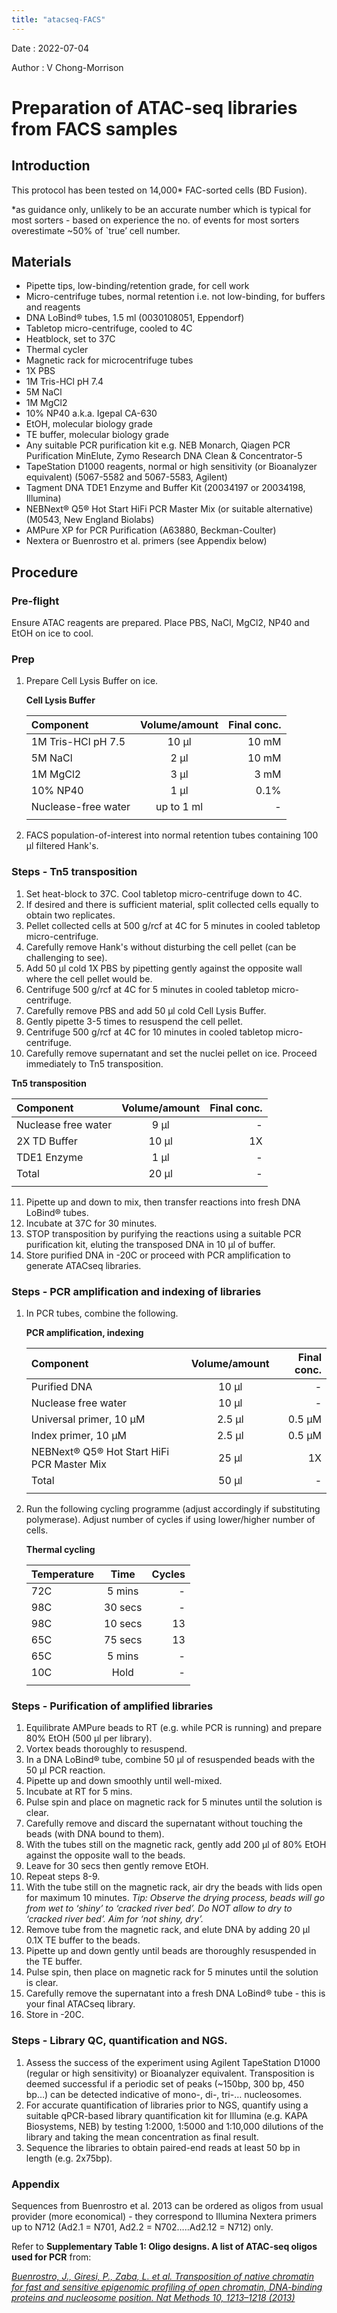 ```yaml
---
title: "atacseq-FACS"
---
```


Date : 2022-07-04

Author : V Chong-Morrison

# Preparation of ATAC-seq libraries from FACS samples

## Introduction
This protocol has been tested on 14,000* FAC-sorted cells (BD Fusion).

*as guidance only, unlikely to be an accurate number which is typical for most sorters - based on experience the no. of events for most sorters overestimate ~50% of `true’ cell number.

## Materials
- Pipette tips, low-binding/retention grade, for cell work
- Micro-centrifuge tubes, normal retention i.e. not low-binding, for buffers and reagents
- DNA LoBind® tubes, 1.5 ml (0030108051, Eppendorf)
- Tabletop micro-centrifuge, cooled to 4C
- Heatblock, set to 37C
- Thermal cycler
- Magnetic rack for microcentrifuge tubes
- 1X PBS
- 1M Tris-HCl pH 7.4
- 5M NaCl
- 1M MgCl2
- 10% NP40 a.k.a. Igepal CA-630
- EtOH, molecular biology grade
- TE buffer, molecular biology grade
- Any suitable PCR purification kit e.g. NEB Monarch, Qiagen PCR Purification MinElute, Zymo Research DNA Clean & Concentrator-5
- TapeStation D1000 reagents, normal or high sensitivity (or Bioanalyzer equivalent) (5067-5582 and 5067-5583, Agilent)
- Tagment DNA TDE1 Enzyme and Buffer Kit (20034197 or 20034198, Illumina)
- NEBNext® Q5® Hot Start HiFi PCR Master Mix (or suitable alternative) (M0543, New England Biolabs)
- AMPure XP for PCR Purification (A63880, Beckman-Coulter)
- Nextera or Buenrostro et al. primers (see Appendix below)

## Procedure

### Pre-flight

Ensure ATAC reagents are prepared. Place PBS, NaCl, MgCl2, NP40 and EtOH on ice to cool.

### Prep

1. Prepare Cell Lysis Buffer on ice.

   **Cell Lysis Buffer**

   | Component | Volume/amount | Final conc. |
   | :---------- |:----------:| ----------:|
   | 1M Tris-HCl pH 7.5   | 10 µl      | 10 mM |
   | 5M NaCl        | 2 µl      | 10 mM |
   | 1M MgCl2   | 3 µl      | 3 mM |
   | 10% NP40      | 1 µl | 0.1% |
   | Nuclease-free water      | up to 1 ml | - |
   ||||
    
2. FACS population-of-interest into normal retention tubes containing 100 µl filtered Hank's.

### Steps - Tn5 transposition

1. Set heat-block to 37C. Cool tabletop micro-centrifuge down to 4C.
2. If desired and there is sufficient material, split collected cells equally to obtain two replicates.
3. Pellet collected cells at 500 g/rcf at 4C for 5 minutes in cooled tabletop micro-centrifuge.
4. Carefully remove Hank's without disturbing the cell pellet (can be challenging to see).
5. Add 50 µl cold 1X PBS by pipetting gently against the opposite wall where the cell pellet would be.
6. Centrifuge 500 g/rcf at 4C for 5 minutes in cooled tabletop micro-centrifuge.
7. Carefully remove PBS and add 50 µl cold Cell Lysis Buffer.
8. Gently pipette 3-5 times to resuspend the cell pellet.
9. Centrifuge 500 g/rcf at 4C for 10 minutes in cooled tabletop micro-centrifuge.
10. Carefully remove supernatant and set the nuclei pellet on ice. Proceed immediately to Tn5 transposition.

   **Tn5 transposition**

   | Component | Volume/amount | Final conc. |
   | :---------- |:----------:| ----------:|
   | Nuclease free water   | 9 µl | - |
   | 2X TD Buffer      | 10 µl | 1X |
   | TDE1 Enzyme   |  1 µl | - |
   | Total      | 20 µl | - |
   ||||
    
11. Pipette up and down to mix, then transfer reactions into fresh DNA LoBind® tubes.
12. Incubate at 37C for 30 minutes.
13. STOP transposition by purifying the reactions using a suitable PCR purification kit, eluting the transposed DNA in 10 µl of buffer.
14. Store purified DNA in -20C or proceed with PCR amplification to generate ATACseq libraries.

### Steps - PCR amplification and indexing of libraries

1. In PCR tubes, combine the following.

   **PCR amplification, indexing**

   | Component | Volume/amount | Final conc. |
   | :---------- |:----------:| ----------:|
   | Purified DNA | 10 µl | - |
   | Nuclease free water | 10 µl | - |
   | Universal primer, 10 µM   |  2.5 µl | 0.5 µM |
   | Index primer, 10 µM      | 2.5 µl | 0.5 µM |
   | NEBNext® Q5® Hot Start HiFi PCR Master Mix      | 25 µl | 1X |
   | Total      | 50 µl | - |
   ||||

2. Run the following cycling programme (adjust accordingly if substituting polymerase). Adjust number of cycles if using lower/higher number of cells.

   **Thermal cycling**

   | Temperature | Time | Cycles |
   | :---------- |:----------:| ----------:|
   | 72C | 5 mins | - |
   | 98C | 30 secs | - |
   | 98C |  10 secs | 13 |
   | 65C | 75 secs | 13 |
   | 65C | 5 mins | - |
   | 10C | Hold | - |
   ||||
        
### Steps - Purification of amplified libraries

1. Equilibrate AMPure beads to RT (e.g. while PCR is running) and prepare 80% EtOH (500 µl per library).
2. Vortex beads thoroughly to resuspend.
3. In a DNA LoBind® tube, combine 50 µl of resuspended beads with the 50 µl PCR reaction.
4. Pipette up and down smoothly until well-mixed.
5. Incubate at RT for 5 mins.
6. Pulse spin and place on magnetic rack for 5 minutes until the solution is clear.
7. Carefully remove and discard the supernatant without touching the beads (with DNA bound to them).
8. With the tubes still on the magnetic rack, gently add 200 µl of 80% EtOH against the opposite wall to the beads.
9. Leave for 30 secs then gently remove EtOH.
10. Repeat steps 8-9.
11. With the tube still on the magnetic rack, air dry the beads with lids open for maximum 10 minutes. *Tip: Observe the drying process, beads will go from wet to ‘shiny’ to ‘cracked river bed’.  Do NOT allow to dry to ‘cracked river bed’. Aim for ‘not shiny, dry’.*
12. Remove tube from the magnetic rack, and elute DNA by adding 20 µl 0.1X TE buffer to the beads.
13. Pipette up and down gently until beads are thoroughly resuspended in the TE buffer.
14. Pulse spin, then place on magnetic rack for 5 minutes until the solution is clear.
15. Carefully remove the supernatant into a fresh DNA LoBind® tube - this is your final ATACseq library.
16. Store in -20C.

### Steps - Library QC, quantification and NGS.

1. Assess the success of the experiment using Agilent TapeStation D1000 (regular or high sensitivity) or Bioanalyzer equivalent. Transposition is deemed successful if a periodic set of peaks (~150bp, 300 bp, 450 bp…) can be detected indicative of mono-, di-, tri-… nucleosomes.
2. For accurate quantification of libraries prior to NGS, quantify using a suitable qPCR-based library quantification kit for Illumina (e.g. KAPA Biosystems, NEB) by testing 1:2000, 1:5000 and 1:10,000 dilutions of the library and taking the mean concentration as final result.
3. Sequence the libraries to obtain paired-end reads at least 50 bp in length (e.g. 2x75bp).

### Appendix

Sequences from Buenrostro et al. 2013 can be ordered as oligos from usual provider (more economical) - they correspond to Illumina Nextera primers up to N712 (Ad2.1 = N701, Ad2.2 = N702…..Ad2.12 = N712) only. 

Refer to **Supplementary Table 1: Oligo designs. A list of ATAC-seq oligos used for PCR** from:

*[Buenrostro, J., Giresi, P., Zaba, L. et al. Transposition of native chromatin for fast and sensitive epigenomic profiling of open chromatin, DNA-binding proteins and nucleosome position. Nat Methods 10, 1213–1218 (2013)](https://doi.org/10.1038/nmeth.2688)*
